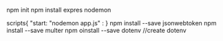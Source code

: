 npm init
npm install expres nodemon

scripts{
    "start: "nodemon app.js"
: }
npm install --save jsonwebtoken
npm install --save multer
npm oinstall --save dotenv //create dotenv
